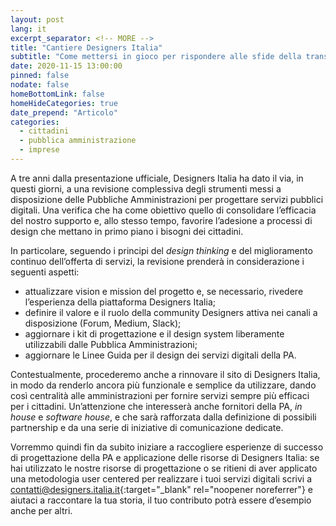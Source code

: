 ```yaml
---
layout: post
lang: it
excerpt_separator: <!-- MORE -->
title: "Cantiere Designers Italia"
subtitle: "Come mettersi in gioco per rispondere alle sfide della transizione digitale"
date: 2020-11-15 13:00:00
pinned: false
nodate: false
homeBottomLink: false
homeHideCategories: true
date_prepend: "Articolo"
categories:
  - cittadini
  - pubblica amministrazione
  - imprese
---
```


<!-- MORE -->
A tre anni dalla presentazione ufficiale, Designers Italia ha dato il via, in questi giorni, a una revisione complessiva degli strumenti messi a disposizione delle Pubbliche Amministrazioni per progettare servizi pubblici digitali. Una verifica che ha come obiettivo quello di consolidare l’efficacia del nostro supporto e, allo stesso tempo, favorire l’adesione a processi di design che mettano in primo piano i bisogni dei cittadini.  

In particolare, seguendo i principi del _design thinking_ e del miglioramento continuo dell’offerta di servizi, la revisione prenderà in considerazione i seguenti aspetti:
* attualizzare vision e mission del progetto e, se necessario, rivedere l’esperienza della piattaforma Designers Italia;
* definire il valore e il ruolo della community Designers attiva nei canali a disposizione (Forum, Medium, Slack);
* aggiornare i kit di progettazione e il design system liberamente utilizzabili dalle Pubblica Amministrazioni;
* aggiornare le Linee Guida per il design dei servizi digitali della PA.  

Contestualmente, procederemo anche a rinnovare il sito di Designers Italia, in modo da renderlo ancora più funzionale e semplice da utilizzare, dando così centralità alle amministrazioni per fornire servizi sempre più efficaci per i cittadini. Un’attenzione che interesserà anche fornitori della PA, _in house_ e _software house_, e che sarà rafforzata dalla definizione di possibili partnership e da una serie di iniziative di comunicazione dedicate.  

Vorremmo quindi fin da subito iniziare a raccogliere esperienze di successo di progettazione della PA e applicazione delle risorse di Designers Italia: se hai utilizzato le nostre risorse di progettazione o se ritieni di aver applicato una metodologia user centered per realizzare i tuoi servizi digitali scrivi a [contatti@designers.italia.it](mailto:contatti@designers.italia.it){:target="_blank" rel="noopener noreferrer"} e aiutaci a raccontare la tua storia, il tuo contributo potrà essere d’esempio anche per altri.
